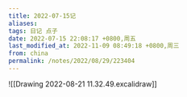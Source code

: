 ```yaml
---
title: 2022-07-15记
aliases: 
tags: 日记 点子
date: 2022-07-15 22:08:17 +0800,周五
last_modified_at: 2022-11-09 08:49:18 +0800,周三
from: china
permalink: /notes/2022/08/29/223404
---
```


![[Drawing 2022-08-21 11.32.49.excalidraw]]
